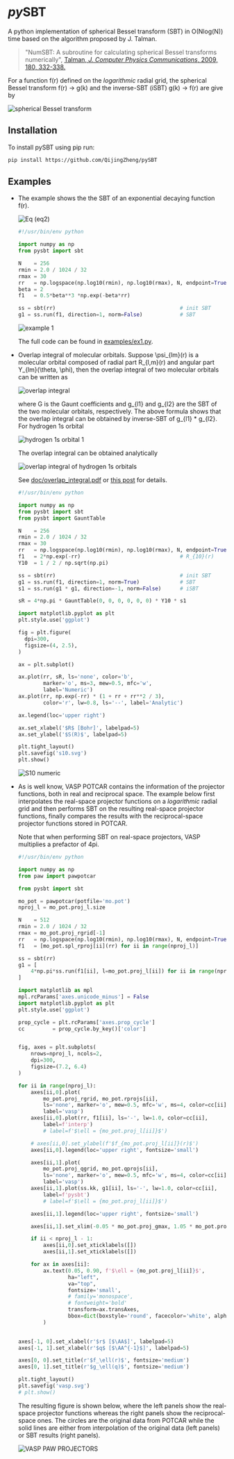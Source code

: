 # *py*SBT



A python implementation of spherical Bessel transform (SBT) in O(Nlog(N)) time based on the algorithm proposed by J. Talman.


> "NumSBT: A subroutine for calculating spherical Bessel transforms numerically",
> [Talman, *J. Computer Physics Communications*, 2009, 180, 332-338.](https://www.sciencedirect.com/science/article/pii/S0010465508003329)

For a function f(r) defined on the *logarithmic* radial grid, the spherical Bessel transform f(r) -> g(k) and the inverse-SBT (iSBT) g(k) -> f(r) are give by

![spherical Bessel transform](img/sbt.svg) 

## Installation

To install pySBT using pip run:

```bash
pip install https://github.com/QijingZheng/pySBT
```

## Examples

- The example shows the the SBT of an exponential decaying function f(r).

  ![Eq (eq2)](img/exp_sbt.svg)
  
  ```python
  #!/usr/bin/env python
  
  import numpy as np
  from pysbt import sbt
  
  N    = 256
  rmin = 2.0 / 1024 / 32
  rmax = 30
  rr   = np.logspace(np.log10(rmin), np.log10(rmax), N, endpoint=True)
  beta = 2
  f1   = 0.5*beta**3 *np.exp(-beta*rr)
  
  ss = sbt(rr)                                        # init SBT
  g1 = ss.run(f1, direction=1, norm=False)            # SBT
  ```
  
  ![example 1](examples/ex1.svg)

  The full code can be found in [examples/ex1.py](examples/ex1.py).

- Overlap integral of molecular orbitals.  Suppose \psi_{lm}(r) is a molecular
  orbital composed of radial part R_{l,m}(r) and angular part Y_{lm}(\theta,
  \phi), then the overlap integral of two molecular orbitals can be written as

  ![overlap integral](img/overlap_integral.svg)

  where G is the Gaunt coefficients and g_{l1} and g_{l2} are the SBT of the two
  molecular orbitals, respectively. The above formula shows that the overlap
  integral can be obtained by inverse-SBT of g_{l1} * g_{l2}. For hydrogen 1s
  orbital

  ![hydrogen 1s orbital 1](img/hydrogen_1s.svg)

  The overlap integral can be obtained analytically

  ![overlap integral of hydrogen 1s orbitals](img/s10.svg)

  See
  [doc/overlap_integral.pdf](doc/overlap_integral.pdf)
  or
  [this post](https://qijingzheng.github.io/posts/Overlap-Integral-in-Momentum-Space/)
  for details.

  ```python
  #!/usr/bin/env python
  
  import numpy as np
  from pysbt import sbt
  from pysbt import GauntTable
  
  N    = 256
  rmin = 2.0 / 1024 / 32
  rmax = 30
  rr   = np.logspace(np.log10(rmin), np.log10(rmax), N, endpoint=True)
  f1   = 2*np.exp(-rr)                                # R_{10}(r)
  Y10  = 1 / 2 / np.sqrt(np.pi)
  
  ss = sbt(rr)                                        # init SBT
  g1 = ss.run(f1, direction=1, norm=True)             # SBT
  s1 = ss.run(g1 * g1, direction=-1, norm=False)      # iSBT
  
  sR = 4*np.pi * GauntTable(0, 0, 0, 0, 0, 0) * Y10 * s1
  
  import matplotlib.pyplot as plt
  plt.style.use('ggplot')
  
  fig = plt.figure(
    dpi=300,
    figsize=(4, 2.5),
  )
  
  ax = plt.subplot()
  
  ax.plot(rr, sR, ls='none', color='b',
          marker='o', ms=3, mew=0.5, mfc='w',
          label='Numeric')
  ax.plot(rr, np.exp(-rr) * (1 + rr + rr**2 / 3),
          color='r', lw=0.8, ls='--', label='Analytic')
  
  ax.legend(loc='upper right')
  
  ax.set_xlabel('$R$ [Bohr]', labelpad=5)
  ax.set_ylabel('$S(R)$', labelpad=5)
  
  plt.tight_layout()
  plt.savefig('s10.svg')
  plt.show()
  ```
  ![S10 numeric](examples/pysbt_s10.svg)
  
- As is well know, VASP POTCAR contains the information of the projector
  functions, both in real and reciprocal space. The example below first
  interpolates the real-space projector functions on a *logarithmic* radial grid
  and then performs SBT on the resulting real-space projector functions, finally
  compares the results with the reciprocal-space projector functions stored in
  POTCAR. 

  Note that when performing SBT on real-space projectors, VASP multiplies a
  prefactor of 4pi.

  ```python
  #!/usr/bin/env python
  
  import numpy as np
  from paw import pawpotcar
  
  from pysbt import sbt
  
  mo_pot = pawpotcar(potfile='mo.pot')
  nproj_l = mo_pot.proj_l.size
  
  N    = 512
  rmin = 2.0 / 1024 / 32
  rmax = mo_pot.proj_rgrid[-1]
  rr   = np.logspace(np.log10(rmin), np.log10(rmax), N, endpoint=True)
  f1   = [mo_pot.spl_rproj[ii](rr) for ii in range(nproj_l)]
  
  ss = sbt(rr)
  g1 = [
      4*np.pi*ss.run(f1[ii], l=mo_pot.proj_l[ii]) for ii in range(nproj_l)
  ]
  
  import matplotlib as mpl
  mpl.rcParams['axes.unicode_minus'] = False
  import matplotlib.pyplot as plt
  plt.style.use('ggplot')
  
  prop_cycle = plt.rcParams['axes.prop_cycle']
  cc         = prop_cycle.by_key()['color']
  
  
  fig, axes = plt.subplots(
      nrows=nproj_l, ncols=2,
      dpi=300,
      figsize=(7.2, 6.4)
  )
  
  for ii in range(nproj_l):
      axes[ii,0].plot(
          mo_pot.proj_rgrid, mo_pot.rprojs[ii],
          ls='none', marker='o', mew=0.5, mfc='w', ms=4, color=cc[ii], 
          label='vasp')
      axes[ii,0].plot(rr, f1[ii], ls='-', lw=1.0, color=cc[ii],
          label=f'interp')
          # label=f'$\ell = {mo_pot.proj_l[ii]}$')
  
      # axes[ii,0].set_ylabel(f'$f_{mo_pot.proj_l[ii]}(r)$')
      axes[ii,0].legend(loc='upper right', fontsize='small')
  
      axes[ii,1].plot(
          mo_pot.proj_qgrid, mo_pot.qprojs[ii],
          ls='none', marker='o', mew=0.5, mfc='w', ms=4, color=cc[ii],
          label='vasp')
      axes[ii,1].plot(ss.kk, g1[ii], ls='-', lw=1.0, color=cc[ii],
          label=f'pysbt')
          # label=f'$\ell = {mo_pot.proj_l[ii]}$')
  
      axes[ii,1].legend(loc='upper right', fontsize='small')
  
      axes[ii,1].set_xlim(-0.05 * mo_pot.proj_gmax, 1.05 * mo_pot.proj_gmax)
  
      if ii < nproj_l - 1:
          axes[ii,0].set_xticklabels([])
          axes[ii,1].set_xticklabels([])
  
      for ax in axes[ii]:
          ax.text(0.05, 0.90, f'$\ell = {mo_pot.proj_l[ii]}$',
                  ha="left",
                  va="top",
                  fontsize='small',
                  # family='monospace',
                  # fontweight='bold'
                  transform=ax.transAxes,
                  bbox=dict(boxstyle='round', facecolor='white', alpha=0.4)
          )
          
  
  axes[-1, 0].set_xlabel(r'$r$ [$\AA$]', labelpad=5)
  axes[-1, 1].set_xlabel(r'$q$ [$\AA^{-1}$]', labelpad=5)
  
  axes[0, 0].set_title(r'$f_\ell(r)$', fontsize='medium')
  axes[0, 1].set_title(r'$g_\ell(q)$', fontsize='medium')
  
  plt.tight_layout()
  plt.savefig('vasp.svg')
  # plt.show()
  ```

  The resulting figure is shown below, where the left panels show the real-space
  projector functions whereas the right panels show the reciprocal-space ones.
  The circles are the original data from POTCAR while the solid lines are either
  from interpolation of the original data (left panels) or SBT results (right
  panels).
  
  ![VASP PAW PROJECTORS](examples/vasp.svg)
